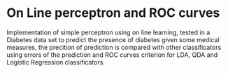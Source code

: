 # On Line perceptron and ROC curves 
Implementation of simple perceptron using on line learning, tested in a Diabetes data set to predict the presence of diabetes given some medical measures, the precition of prediction is compared with other classificators using errors of the prediction and ROC curves criterion for LDA, 
QDA and Logistic Regression classificators.
